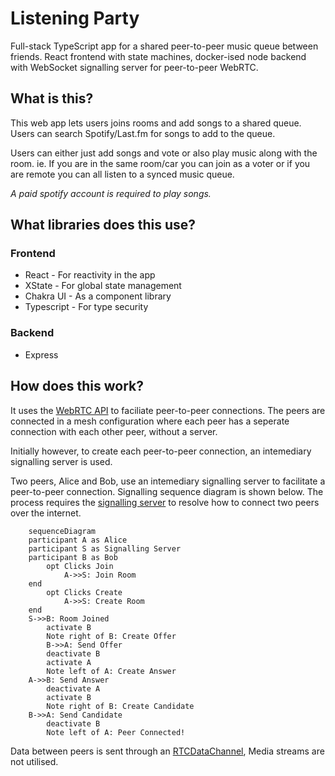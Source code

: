 # Listening Party

Full-stack TypeScript app for a shared peer-to-peer music queue between friends. React frontend with state machines, docker-ised node backend with WebSocket signalling server for peer-to-peer WebRTC.

## What is this?
This web app lets users joins rooms and add songs to a shared queue. Users can search Spotify/Last.fm for songs to add to the queue.

Users can either just add songs and vote or also play music along with the room. ie. If you are in the same room/car you can join as a voter or if you are remote you can all listen to a synced music queue.

*A paid spotify account is required to play songs.*

## What libraries does this use?
### Frontend
- React - For reactivity in the app
- XState - For global state management
- Chakra UI - As a component library
- Typescript - For type security

### Backend
- Express 

## How does this work?
It uses the [WebRTC API](https://developer.mozilla.org/en-US/docs/Web/API/WebRTC_API) to faciliate peer-to-peer connections. The peers are connected in a mesh configuration where each peer has a seperate connection with each other peer, without a server.

Initially however, to create each peer-to-peer connection, an intemediary signalling server is used. 

Two peers, Alice and Bob, use an intemediary signalling server to facilitate a peer-to-peer connection. Signalling sequence diagram is shown below. The process requires the [signalling server](https://developer.mozilla.org/en-US/docs/Web/API/WebRTC_API/Signaling_and_video_calling) to resolve how to connect two peers over the internet.

```mermaid
	sequenceDiagram
    participant A as Alice
    participant S as Signalling Server
    participant B as Bob
		opt Clicks Join
			A->>S: Join Room
    end
		opt Clicks Create
			A->>S: Create Room
    end
    S->>B: Room Joined
		activate B
		Note right of B: Create Offer	
		B->>A: Send Offer
		deactivate B
		activate A
		Note left of A: Create Answer	
    A->>B: Send Answer
		deactivate A
		activate B
		Note right of B: Create Candidate
    B->>A: Send Candidate
		deactivate B
		Note left of A: Peer Connected!
```

Data between peers is sent through an [RTCDataChannel](https://developer.mozilla.org/en-US/docs/Web/API/RTCDataChannel), Media streams are not utilised.